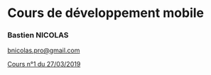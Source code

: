 # Cours de développement mobile

### Bastien NICOLAS
bnicolas.pro@gmail.com

[Cours n°1 du 27/03/2019](./cours_1/)